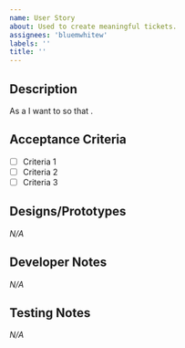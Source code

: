 ```yaml
---
name: User Story
about: Used to create meaningful tickets.
assignees: 'bluemwhitew'
labels: ''
title: ''
---
```


## Description
As a 
I want to 
so that .

## Acceptance Criteria
- [ ] Criteria 1 
- [ ] Criteria 2 
- [ ] Criteria 3 

## Designs/Prototypes
_N/A_

## Developer Notes
_N/A_

## Testing Notes
_N/A_
